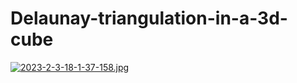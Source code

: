 # Delaunay-triangulation-in-a-3d-cube

[![2023-2-3-18-1-37-158.jpg](https://i.ibb.co/rHnPRPM/2024-10-20-21-36-43-329.gif)](https://i.ibb.co/rHnPRPM/2024-10-20-21-36-43-329.gif)
